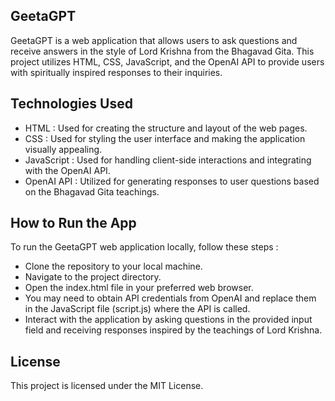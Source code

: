 ## GeetaGPT
GeetaGPT is a web application that allows users to ask questions and receive answers in the style of Lord Krishna from the Bhagavad Gita. This project utilizes HTML, CSS, JavaScript, and the OpenAI API to provide users with spiritually inspired responses to their inquiries.

## Technologies Used 
- HTML : Used for creating the structure and layout of the web pages.
- CSS : Used for styling the user interface and making the application visually appealing.
- JavaScript : Used for handling client-side interactions and integrating with the OpenAI API.
- OpenAI API : Utilized for generating responses to user questions based on the Bhagavad Gita teachings.

## How to Run the App 
To run the GeetaGPT web application locally, follow these steps :
- Clone the repository to your local machine.
- Navigate to the project directory.
- Open the index.html file in your preferred web browser.
- You may need to obtain API credentials from OpenAI and replace them in the JavaScript file (script.js) where the API is called.
- Interact with the application by asking questions in the provided input field and receiving responses inspired by the teachings of Lord Krishna.

## License
This project is licensed under the MIT License.
